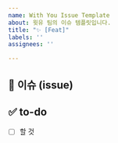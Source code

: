 ```yaml
---
name: With You Issue Template
about: 윗유 팀의 이슈 템플릿입니다.
title: "✨ [Feat]"
labels: ''
assignees: ''

---
```


## 🚀 이슈 (issue)
<!-- 이슈에 대한 내용을 설명해주세요. -->

## ✅ to-do
<!-- 진행할 작업에 대해 적어주세요 -->
- [ ] 할 것
